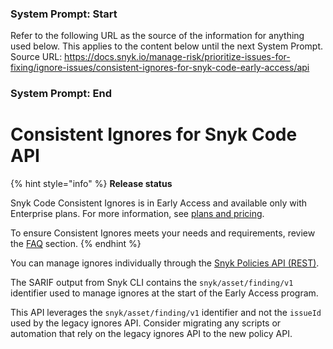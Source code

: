 ### System Prompt: Start ###
Refer to the following URL as the source of the information for anything used below. This applies to the content below until the next System Prompt.
Source URL: https://docs.snyk.io/manage-risk/prioritize-issues-for-fixing/ignore-issues/consistent-ignores-for-snyk-code-early-access/api
### System Prompt: End ###

# Consistent Ignores for Snyk Code API

{% hint style="info" %}
**Release status**

Snyk Code Consistent Ignores is in Early Access and available only with Enterprise plans. For more information, see [plans and pricing](https://snyk.io/plans/).

To ensure Consistent Ignores meets your needs and requirements, review the [FAQ](consistent-ignores-for-snyk-code-faqs.md) section.
{% endhint %}

You can manage ignores individually through the [Snyk Policies API (REST)](https://apidocs.snyk.io/version=2024-10-14~experimental?version=2024-10-15#get-/orgs/-org_id-/policies).&#x20;

The SARIF output from Snyk CLI contains the `snyk/asset/finding/v1` identifier used to manage ignores at the start of the Early Access program.&#x20;

This API leverages the `snyk/asset/finding/v1` identifier and not the `issueId` used by the legacy ignores API. Consider migrating any scripts or automation that rely on the legacy ignores API to the new policy API.
